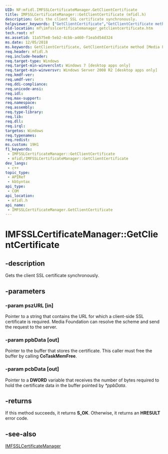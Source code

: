 ```yaml
---
UID: NF:mfidl.IMFSSLCertificateManager.GetClientCertificate
title: IMFSSLCertificateManager::GetClientCertificate (mfidl.h)
description: Gets the client SSL certificate synchronously.
helpviewer_keywords: ["GetClientCertificate","GetClientCertificate method [Media Foundation]","GetClientCertificate method [Media Foundation]","IMFSSLCertificateManager interface","IMFSSLCertificateManager interface [Media Foundation]","GetClientCertificate method","IMFSSLCertificateManager.GetClientCertificate","IMFSSLCertificateManager::GetClientCertificate","mf.imfsslcertificatemanager_getclientcertificate","mfidl/IMFSSLCertificateManager::GetClientCertificate"]
old-location: mf\imfsslcertificatemanager_getclientcertificate.htm
tech.root: mf
ms.assetid: 11a575e8-5eb2-4cbb-a460-f1ea5d54d324
ms.date: 12/05/2018
ms.keywords: GetClientCertificate, GetClientCertificate method [Media Foundation], GetClientCertificate method [Media Foundation],IMFSSLCertificateManager interface, IMFSSLCertificateManager interface [Media Foundation],GetClientCertificate method, IMFSSLCertificateManager.GetClientCertificate, IMFSSLCertificateManager::GetClientCertificate, mf.imfsslcertificatemanager_getclientcertificate, mfidl/IMFSSLCertificateManager::GetClientCertificate
req.header: mfidl.h
req.include-header: 
req.target-type: Windows
req.target-min-winverclnt: Windows 7 [desktop apps only]
req.target-min-winversvr: Windows Server 2008 R2 [desktop apps only]
req.kmdf-ver: 
req.umdf-ver: 
req.ddi-compliance: 
req.unicode-ansi: 
req.idl: 
req.max-support: 
req.namespace: 
req.assembly: 
req.type-library: 
req.lib: 
req.dll: 
req.irql: 
targetos: Windows
req.typenames: 
req.redist: 
ms.custom: 19H1
f1_keywords:
 - IMFSSLCertificateManager::GetClientCertificate
 - mfidl/IMFSSLCertificateManager::GetClientCertificate
dev_langs:
 - c++
topic_type:
 - APIRef
 - kbSyntax
api_type:
 - COM
api_location:
 - mfidl.h
api_name:
 - IMFSSLCertificateManager.GetClientCertificate
---
```


# IMFSSLCertificateManager::GetClientCertificate


## -description

Gets the client SSL certificate synchronously.

## -parameters

### -param pszURL [in]

Pointer to a string that contains the URL for which a client-side SSL certificate is required. Media Foundation can resolve the scheme and send the request to the server.

### -param ppbData [out]

Pointer to the buffer that stores the certificate.
This caller must free the buffer by calling <b>CoTaskMemFree</b>.

### -param pcbData [out]

Pointer to a <b>DWORD</b> variable that receives the number of bytes required to hold the certificate data in the buffer pointed by <i>*ppbData</i>.

## -returns

If this method succeeds, it returns <b xmlns:loc="http://microsoft.com/wdcml/l10n">S_OK</b>. Otherwise, it returns an <b xmlns:loc="http://microsoft.com/wdcml/l10n">HRESULT</b> error code.

## -see-also

<a href="https://docs.microsoft.com/windows/desktop/api/mfidl/nn-mfidl-imfsslcertificatemanager">IMFSSLCertificateManager</a>

